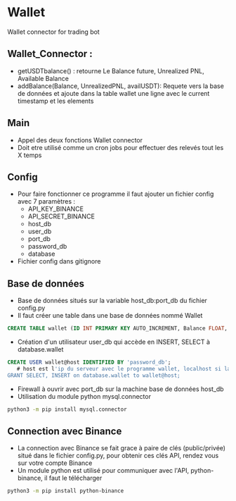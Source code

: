 # Wallet
Wallet connector for trading bot


## Wallet_Connector :
  - getUSDTbalance() : retourne Le Balance future, Unrealized PNL, Available Balance
  - addBalance(Balance, UnrealizedPNL, availUSDT): Requete vers la base de données et ajoute dans la table wallet une ligne avec le current timestamp et les elements
 
 
 ## Main 
  - Appel des deux fonctions Wallet connector
  - Doit etre utilisé comme un cron jobs pour effectuer des relevés tout les X temps


## Config
  - Pour faire fonctionner ce programme il faut ajouter un fichier config avec 7 paramètres :
      - API_KEY_BINANCE
      - API_SECRET_BINANCE
      - host_db
      - user_db
      - port_db
      - password_db
      - database
  - Fichier config dans gitignore

## Base de données
  - Base de données situés sur la variable host_db:port_db du fichier config.py
  - Il faut créer une table dans une base de données nommé Wallet
```SQL
CREATE TABLE wallet (ID INT PRIMARY KEY AUTO_INCREMENT, Balance FLOAT, Unrealized_PNL FLOAT, availableUSDT FLOAT, timestamp TIMESTAMP DEFAULT CURRENT_TIMESTAMP);
```
  - Création d'un utilisateur user_db qui accède en INSERT, SELECT à database.wallet 
```SQL
CREATE USER wallet@host IDENTIFIED BY 'password_db';
   # host est l'ip du serveur avec le programme wallet, localhost si la base de données est situé en local
GRANT SELECT, INSERT on database.wallet to wallet@host;
```
  - Firewall à ouvrir avec port_db sur la machine base de données host_db
  - Utilisation du module python mysql.connector
```BASH
python3 -m pip install mysql.connector
```

## Connection avec Binance
  - La connection avec Binance se fait grace à paire de clés (public/privée) situé dans le fichier config.py, pour obtenir ces clés API, rendez vous sur votre compte Binance
  - Un module python est utilisé pour communiquer avec l'API, python-binance, il faut le télécharger
```BASH
python3 -m pip install python-binance
```
